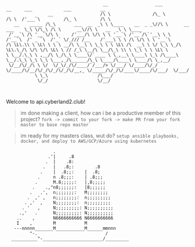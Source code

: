 ```                                                                                                                                                                                   
                                     __                  ___                        __     ___            ___           __        
                __                  /\ \                /\_ \                      /\ \  /'___`\         /\_ \         /\ \       
   __    _____ /\_\       ___  __  _\ \ \____    __  _ _\//\ \      __      ___    \_\ \/\_\ /\ \      __\//\ \   __  _\ \ \____  
 /'__`\ /\ '__`\/\ \     /'___/\ \/\ \ \ '__`\ /'__`/\`'__\ \ \   /'__`\  /' _ `\  /'_` \/_/// /__    /'___\ \ \ /\ \/\ \ \ '__`\ 
/\ \L\.\\ \ \L\ \ \ \ __/\ \__\ \ \_\ \ \ \L\ /\  __\ \ \/ \_\ \_/\ \L\.\_/\ \/\ \/\ \L\ \ // /_\ \__/\ \__/\_\ \\ \ \_\ \ \ \L\ \
\ \__/.\_\ \ ,__/\ \_/\_\ \____\/`____ \ \_,__\ \____\ \_\ /\____\ \__/.\_\ \_\ \_\ \___,_/\______/\_\ \____/\____\ \____/\ \_,__/
 \/__/\/_/\ \ \/  \/_\/_/\/____/`/___/> \/___/ \/____/\/_/ \/____/\/__/\/_/\/_/\/_/\/__,_ \/_____/\/_/\/____\/____/\/___/  \/___/ 
           \ \_\                   /\___/                                                                                         
            \/_/                   \/__/                                                                                          

                                                                                                                                                         
 ```                                                                                                                                                                                  

                                                             


Welcome to api.cyberland2.club!

>im done making a client, how can i be a productive member of this project?
```fork -> commit to your fork -> make PR from your fork master to base repo master```

>im ready for my masters class, wut do?
```setup ansible playbooks, docker, and deploy to AWS/GCP/Azure using kubernetes```

```
                  .
                .'|     .8
               .  |    .8:
              .   |   .8;:        .8
             .    |  .8;;:    |  .8;
            .     n .8;;;:    | .8;;;
           .      M.8;;;;;:   |,8;;;;;
          .    .,"n8;;;;;;:   |8;;;;;;
         .   .',  n;;;;;;;:   M;;;;;;;;
        .  ,' ,   n;;;;;;;;:  n;;;;;;;;;
       . ,'  ,    N;;;;;;;;:  n;;;;;;;;;
      . '   ,     N;;;;;;;;;: N;;;;;;;;;;
     .,'   .      N;;;;;;;;;: N;;;;;;;;;;
    ..    ,       N6666666666 N6666666666
    I    ,        M           M
   ---nnnnn_______M___________M______mmnnn
         "-.                          /
  __________"-_______________________/_________
  ```